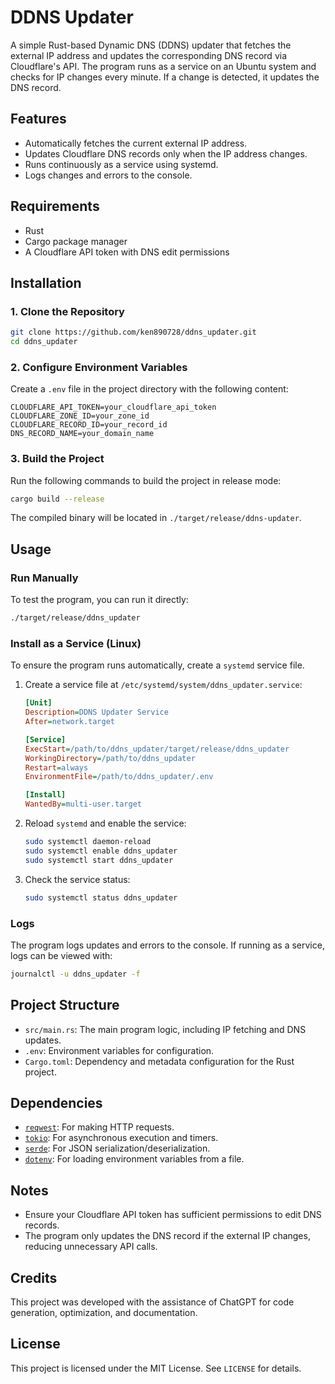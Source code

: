 # DDNS Updater

A simple Rust-based Dynamic DNS (DDNS) updater that fetches the external IP address and updates the corresponding DNS record via Cloudflare's API. The program runs as a service on an Ubuntu system and checks for IP changes every minute. If a change is detected, it updates the DNS record.

## Features

- Automatically fetches the current external IP address.
- Updates Cloudflare DNS records only when the IP address changes.
- Runs continuously as a service using systemd.
- Logs changes and errors to the console.

## Requirements

- Rust
- Cargo package manager
- A Cloudflare API token with DNS edit permissions

## Installation

### 1. Clone the Repository
```bash
git clone https://github.com/ken890728/ddns_updater.git
cd ddns_updater
```

### 2. Configure Environment Variables
Create a `.env` file in the project directory with the following content:
```env
CLOUDFLARE_API_TOKEN=your_cloudflare_api_token
CLOUDFLARE_ZONE_ID=your_zone_id
CLOUDFLARE_RECORD_ID=your_record_id
DNS_RECORD_NAME=your_domain_name
```

### 3. Build the Project
Run the following commands to build the project in release mode:
```bash
cargo build --release
```
The compiled binary will be located in `./target/release/ddns-updater`.

## Usage

### Run Manually
To test the program, you can run it directly:
```bash
./target/release/ddns_updater
```

### Install as a Service (Linux)
To ensure the program runs automatically, create a `systemd` service file.

1. Create a service file at `/etc/systemd/system/ddns_updater.service`:
   ```ini
   [Unit]
   Description=DDNS Updater Service
   After=network.target

   [Service]
   ExecStart=/path/to/ddns_updater/target/release/ddns_updater
   WorkingDirectory=/path/to/ddns_updater
   Restart=always
   EnvironmentFile=/path/to/ddns_updater/.env

   [Install]
   WantedBy=multi-user.target
   ```

2. Reload `systemd` and enable the service:
   ```bash
   sudo systemctl daemon-reload
   sudo systemctl enable ddns_updater
   sudo systemctl start ddns_updater
   ```

3. Check the service status:
   ```bash
   sudo systemctl status ddns_updater
   ```

### Logs
The program logs updates and errors to the console. If running as a service, logs can be viewed with:
```bash
journalctl -u ddns_updater -f
```

## Project Structure

- `src/main.rs`: The main program logic, including IP fetching and DNS updates.
- `.env`: Environment variables for configuration.
- `Cargo.toml`: Dependency and metadata configuration for the Rust project.

## Dependencies

- [`reqwest`](https://docs.rs/reqwest): For making HTTP requests.
- [`tokio`](https://docs.rs/tokio): For asynchronous execution and timers.
- [`serde`](https://docs.rs/serde): For JSON serialization/deserialization.
- [`dotenv`](https://docs.rs/dotenv): For loading environment variables from a file.

## Notes

- Ensure your Cloudflare API token has sufficient permissions to edit DNS records.
- The program only updates the DNS record if the external IP changes, reducing unnecessary API calls.

## Credits
This project was developed with the assistance of ChatGPT for code generation, optimization, and documentation.

## License

This project is licensed under the MIT License. See `LICENSE` for details.
